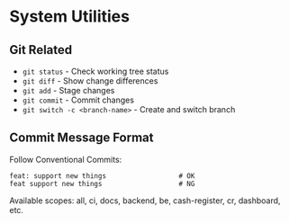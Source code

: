 # System Utilities

## Git Related

- `git status` - Check working tree status
- `git diff` - Show change differences
- `git add` - Stage changes
- `git commit` - Commit changes
- `git switch -c <branch-name>` - Create and switch branch

## Commit Message Format

Follow Conventional Commits:

```text
feat: support new things                  # OK
feat support new things                   # NG
```

Available scopes: all, ci, docs, backend, be, cash-register, cr, dashboard, etc.
